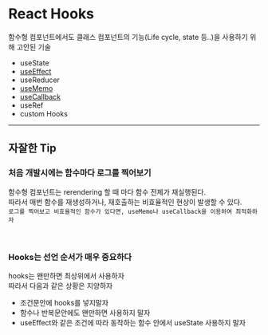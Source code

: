 # React Hooks
함수형 컴포넌트에서도 클래스 컴포넌트의 기능(Life cycle, state 등..)을 사용하기 위해 고안된 기술

- useState
- [useEffect](./src/useEffect/readme.md)
- useReducer
- [useMemo](./src/useMemoCallback/readme.md)
- [useCallback](./src/useMemoCallback/readme.md)
- useRef
- custom Hooks

---
## 자잘한 Tip
### 처음 개발시에는 함수마다 로그를 찍어보기
함수형 컴포넌트는 rerendering 할 때 마다 함수 전체가 재실행된다. <br>
따라서 매번 함수를 재생성하거나, 재호출하는 비효율적인 현상이 발생할 수 있다. <br>
``로그를 찍어보고 비효율적인 함수가 있다면, useMemo나 useCallback을 이용하여 최적화하자``

<br>

### Hooks는 선언 순서가 매우 중요하다
hooks는 왠만하면 최상위에서 사용하자 <br>
따라서 다음과 같은 상황은 지양하자
- 조건문안에 hooks를 넣지말자
- 함수나 반복문안에도 왠만하면 사용하지 말자
- useEffect와 같은 조건에 따라 동작하는 함수 안에서 useState 사용하지 말자


